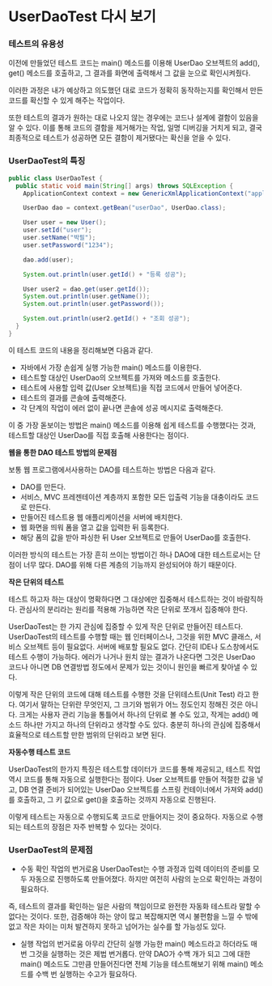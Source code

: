 # UserDaoTest 다시 보기

### 테스트의 유용성

이전에 만들었던 테스트 코드는 main() 메소드를 이용해 UserDao 오브젝트의 add(), get() 메소드를 호출하고, 그 결과를 화면에 출력해서 그 값을 눈으로 확인시켜줬다.

이러한 과정은 내가 예상하고 의도했던 대로 코드가 정확히 동작하는지를 확인해서 만든 코드를 확신할 수 있게 해주는 작업이다.

또한 테스트의 결과가 원하는 대로 나오지 않는 경우에는 코드나 설계에 결함이 있음을 알 수 있다. 이를 통해 코드의 결함을 제거해가는 작업, 일명 디버깅을 거치게 되고, 결국 최종적으로 테스트가 성공하면 모든 결함이 제거됐다는 확신을 얻을 수 있다.

### UserDaoTest의 특징

```java
public class UserDaoTest {
  public static void main(String[] args) throws SQLException {
    ApplicationContext context = new GenericXmlApplicationContext("applicationContext.xml");

    UserDao dao = context.getBean("userDao", UserDao.class);

    User user = new User();
    user.setId("user");
    user.setName("박필");
    user.setPassword("1234");

    dao.add(user);

    System.out.println(user.getId() + "등록 성공");

    User user2 = dao.get(user.getId());
    System.out.println(user.getName());
    System.out.println(user.getPassword());

    System.out.println(user2.getId() + "조회 성공");
  }
}
```

이 테스트 코드의 내용을 정리해보면 다음과 같다.

* 자바에서 가장 손쉽게 실행 가능한 main() 메소드를 이용한다.
* 테스트할 대상인 UserDao의 오브젝트를 가져와 메소드를 호출한다.
* 테스트에 사용할 입력 값(User 오브젝트)을 직접 코드에서 만들어 넣어준다.
* 테스트의 결과를 콘솔에 출력해준다.
* 각 단계의 작업이 에러 없이 끝나면 콘솔에 성공 메시지로 출력해준다.

이 중 가장 돋보이는 방법은 main() 메소드를 이용해 쉽게 테스트를 수행했다는 것과, 테스트할 대상인 UserDao를 직접 호출해 사용한다는 점이다.

**웹을 통한 DAO 테스트 방법의 문제점**

보통 웹 프로그램에서사용하는 DAO를 테스트하는 방법은 다음과 같다.

* DAO를 만든다.
* 서비스, MVC 프레젠테이션 계층까지 포함한 모든 입출력 기능을 대충이라도 코드로 만든다.
* 만들어진 테스트용 웹 애플리케이션을 서버에 배치한다.
* 웹 화면을 띄워 폼을 열고 값을 입력한 뒤 등록한다.
* 해당 폼의 값을 받아 파싱한 뒤 User 오브젝트로 만들어 UserDao를 호출한다.

이러한 방식의 테스트는 가장 흔히 쓰이는 방법이긴 하나 DAO에 대한 테스트로서는 단점이 너무 많다. DAO를 위해 다른 계층의 기능까지 완성되어야 하기 때문이다.

**작은 단위의 테스트**

테스트 하고자 하는 대상이 명확하다면 그 대상에만 집중해서 테스트하는 것이 바람직하다. 관심사의 분리라는 원리를 적용해 가능하면 작은 단위로 쪼개서 집중해야 한다.

UserDaoTest는 한 가지 관심에 집중할 수 있게 작은 단위로 만들어진 테스트다. UserDaoTest의 테스트를 수행할 때는 웹 인터페이스나, 그것을 위한 MVC 클래스, 서비스 오브젝트 등이 필요없다. 서버에 배포할 필요도 없다. 간단히 IDE나 도스창에서도 테스트 수행이 가능하다. 에러가 나거나 원치 않는 결과가 나온다면 그것은 UserDao 코드나 아니면 DB 연결방법 정도에서 문제가 있는 것이니 원인을 빠르게 찾아낼 수 있다.

이렇게 작은 단위의 코드에 대해 테스트를 수행한 것을 단위테스트(Unit Test) 라고 한다. 여기서 말하는 단위란 무엇인지, 그 크기와 범위가 어느 정도인지 정해진 것은 아니다. 크게는 사용자 관리 기능을 통틀어서 하나의 단위로 볼 수도 있고, 작게는 add() 메소드 하나만 가지고 하나의 단위라고 생각할 수도 있다.
충분히 하나의 관심에 집중해서 효율적으로 테스트할 만한 범위의 단위라고 보면 된다.

**자동수행 테스트 코드**

UserDaoTest의 한가지 특징은 테스트할 데이터가 코드를 통해 제공되고, 테스트 작업 역시 코드를 통해 자동으로 실행한다는 점이다. User 오브젝트를 만들어 적절한 값을 넣고, DB 연결 준비가 되어있는 UserDao 오브젝트를 스프링 컨테이너에서 가져와 add()를 호출하고, 그 키 값으로 get()을 호출하는 것까지 자동으로 진행된다.

이렇게 테스트는 자동으로 수행되도록 코드로 만들어지는 것이 중요하다. 자동으로 수행되는 테스트의 장점은 자주 반복할 수 있다는 것이다.

### UserDaoTest의 문제점

* 수동 확인 작업의 번거로움
 UserDaoTest는 수행 과정과 입력 데이터의 준비를 모두 자동으로 진행하도록 만들어졌다. 하지만 여전히 사람의 눈으로 확인하는 과정이 필요하다.

 즉, 테스트의 결과를 확인하는 일은 사람의 책임이므로 완전한 자동화 테스트라 말할 수 없다는 것이다. 또한, 검증해야 하는 양이 많고 복잡해지면 역시 불편함을 느낄 수 밖에 없고 작은 차이는 미처 발견하지 못하고 넘어가는 실수를 할 가능성도 있다.

* 실행 작업의 번거로움
 아무리 간단히 실행 가능한 main() 메소드라고 하더라도 매번 그것을 실행하는 것은 제법 번거롭다. 만약 DAO가 수백 개가 되고 그에 대한 main() 메소드도 그만큼 만들어진다면 전체 기능을 테스트해보기 위해 main() 메소드를 수백 번 실행하는 수고가 필요하다.
